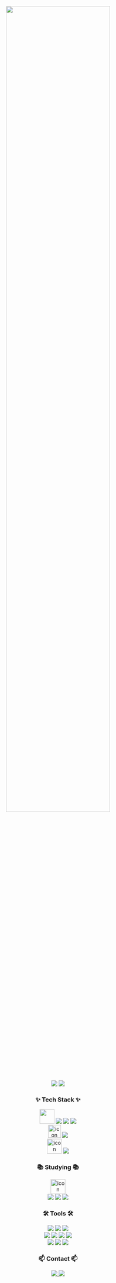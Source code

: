 <!--타이틀 부분-->
<div align="center">
  <img src="https://github.com/user-attachments/assets/70a8ed51-ad54-49f3-9df3-c21109cdeb4f" width="75%">
</div>

<!--Stat 부분-->
<div align="center">
  <img src="https://github-readme-stats.vercel.app/api?username=hanjisoo93&show_icons=true&theme=radical">
  <img src="https://github-readme-stats.vercel.app/api/top-langs/?username=hanjisoo93">
</div>

<!--내용 부분-->
<h3 align="center">✨ Tech Stack ✨</h3>
<div align="center">
  <img src="https://techstack-generator.vercel.app/java-icon.svg" width="40" height="40" />
  <img src="https://img.shields.io/badge/Spring-20232a.svg?logo=spring&logoColor=#6DB33F" />
  <img src="https://img.shields.io/badge/Spring Boot-20232a.svg?logo=springboot&logoColor=#6DB33F" />
  <img src="https://img.shields.io/badge/Spring Security-20232a.svg?logo=springsecurity&logoColor=#6DB33F" />
</div>

<div align="center">
  <img src="https://techstack-generator.vercel.app/csharp-icon.svg" alt="icon" width="35" height="35" />
  <img src="https://img.shields.io/badge/ASP.NET-512BD4.svg?logo=dotnet&logoColor=#512BD4" />
</div>

<div align="center">
  <img src="https://techstack-generator.vercel.app/mysql-icon.svg" alt="icon" width="40" height="40" />
  <img src="https://img.shields.io/badge/MSSQL-0078D4.svg" />
</div>

<h3 align="center">📚 Studying 📚</h3>
<div align="center">
  <img src="https://techstack-generator.vercel.app/aws-icon.svg" alt="icon" width="40" height="40" />
</div>

<div align="center">
  <img src="https://img.shields.io/badge/Amazon S3-20232a.svg?logo=amazons3&logoColor=#569A31" />
  <img src="https://img.shields.io/badge/Amazon EC2-20232a.svg?logo=amazonec2&logoColor=#FF9900" />
  <img src="https://img.shields.io/badge/PostgreSQL-20232a.svg?logo=postgresql&logoColor=#4169E1" />
</div>

<h3 align="center">🛠 Tools 🛠</h3>
<div align="center">
  <img src="https://img.shields.io/badge/intelliJ IDEA-20232a.svg?logo=intellijidea&logoColor=#000000" />
  <img src="https://img.shields.io/badge/Visual Studio-7252AA.svg?logo=visual-stuido&logoColor=#7252AA" />
  <img src="https://img.shields.io/badge/Visual Studio Code-0078D4.svg?logo=visual-stuido-code&logoColor=#0078D4" />
</div>

<div align="center">
  <img src="https://img.shields.io/badge/Git-20232a.svg?logo=git&logoColor=#F05032" />
  <img src="https://img.shields.io/badge/GitLab-20232a.svg?logo=gitlab&logoColor=#FC6D26" />
  <img src="https://img.shields.io/badge/Git Extensions-20232a.svg?logo=gitextensions&logoColor=#212121" />
  <img src="https://img.shields.io/badge/GitHub-20232a.svg?logo=github&logoColor=#181717" />
</div>

<div align="center">
  <img src="https://img.shields.io/badge/Slack-20232a.svg?logo=slack&logoColor=#4A154B" />
  <img src="https://img.shields.io/badge/notion-20232a.svg?logo=notion&logoColor=#000000" />
  <img src="https://img.shields.io/badge/Figma-20232a.svg?logo=figma&logoColor=#F24E1E" />
</div>

<h3 align="center">📫 Contact 📫</h3>
<div align="center">
  <a href="https://jisoostory.tistory.com">
    <img src="https://img.shields.io/badge/Velog-1EBC8F?logo=velog&logoColor=white" />
  </a>
  <a href="mailto:hanjisoo93@gmail.com">
    <img src="https://img.shields.io/badge/hanjisoo93@gmail.com-D14836?logo=gmail&logoColor=white"/>
  </a>
</div>
